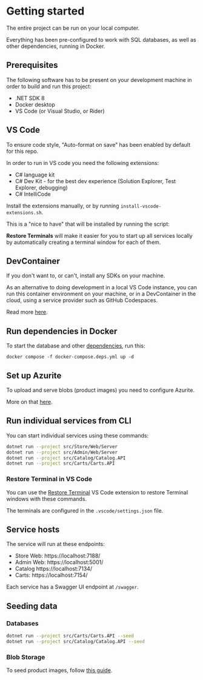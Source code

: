 # Getting started

The entire project can be run on your local computer.

Everything has been pre-configured to work with SQL databases, as well as other dependencies, running in Docker.

## Prerequisites

The following software has to be present on your development machine in order to build and run this project:

* .NET SDK 8
* Docker desktop
* VS Code (or Visual Studio, or Rider)

## VS Code

To ensure code style, "Auto-format on save" has been enabled by default for this repo.

In order to run in VS code you need the following extensions:

* C# language kit
* C# Dev Kit - for the best dev experience (Solution Explorer, Test Explorer, debugging)
* C# IntelliCode

Install the extensions manually, or by running ``install-vscode-extensions.sh``.

This is a "nice to have" that will be installed by running the script:

**Restore Terminals** will make it easier for you to start up all services locally by automatically creating a terminal window for each of them.

## DevContainer

If you don't want to, or can't, install any SDKs on your machine.

As an alternative to doing development in a local VS Code instance, you can run this container environment on your machine, or in a DevContainer in the cloud, using a service provider such as GitHub Codespaces.

Read more [here](/docs/development/devcontainer.md).

## Run dependencies in Docker

To start the database and other [dependencies](/docs/services.md), run this:

```
docker compose -f docker-compose.deps.yml up -d
```

## Set up Azurite

To upload and serve blobs (product images) you need to configure Azurite.

More on that [here](setting-up-azurite.md).

## Run individual services from CLI

You can start individual services using these commands:

```sh
dotnet run --project src/Store/Web/Server
dotnet run --project src/Admin/Web/Server
dotnet run --project src/Catalog/Catalog.API
dotnet run --project src/Carts/Carts.API
```

### Restore Terminal in VS Code

You can use the [Restore Terminal](https://marketplace.visualstudio.com/items?itemName=EthanSK.restore-terminals) VS Code extension to restore Terminal windows with these commands.

The terminals are configured in the ``.vscode/settings.json`` file.

## Service hosts

The service will run at these endpoints:

* Store Web: https://localhost:7188/
* Admin Web: https://localhost:5001/
* Catalog https://localhost:7134/
* Carts: https://localhost:7154/

Each service has a Swagger UI endpoint at ``/swagger``.

## Seeding data

### Databases

```sh
dotnet run --project src/Carts/Carts.API --seed
dotnet run --project src/Catalog/Catalog.API --seed
```

### Blob Storage

To seed product images, follow [this guide](/docs/seed/blobs/README.md).
